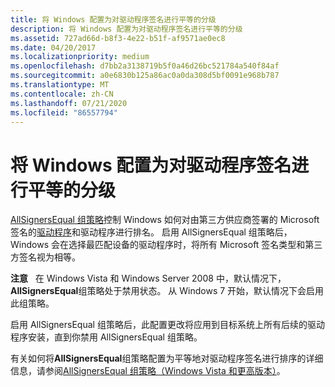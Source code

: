 ```yaml
---
title: 将 Windows 配置为对驱动程序签名进行平等的分级
description: 将 Windows 配置为对驱动程序签名进行平等的分级
ms.assetid: 727ad66d-b8f3-4e22-b51f-af9571ae0ec8
ms.date: 04/20/2017
ms.localizationpriority: medium
ms.openlocfilehash: d7bb2a3138719b5f0a46d26bc521784a540f84af
ms.sourcegitcommit: a0e6830b125a86ac0a0da308d5bf0091e968b787
ms.translationtype: MT
ms.contentlocale: zh-CN
ms.lasthandoff: 07/21/2020
ms.locfileid: "86557794"
---
```

# <a name="configuring-windows-to-rank-driver-signatures-equally"></a>将 Windows 配置为对驱动程序签名进行平等的分级


[AllSignersEqual 组策略](allsignersequal-group-policy--windows-vista-and-later-.md)控制 Windows 如何对由第三方供应商签署的 Microsoft 签名的[驱动程序](how-setup-ranks-drivers--windows-vista-and-later-.md)和驱动程序进行排名。 启用 AllSignersEqual 组策略后，Windows 会在选择最匹配设备的驱动程序时，将所有 Microsoft 签名类型和第三方签名视为相等。

**注意**   在 Windows Vista 和 Windows Server 2008 中，默认情况下， **AllSignersEqual**组策略处于禁用状态。 从 Windows 7 开始，默认情况下会启用此组策略。

 

启用 AllSignersEqual 组策略后，此配置更改将应用到目标系统上所有后续的驱动程序安装，直到你禁用 AllSignersEqual 组策略。

有关如何将**AllSignersEqual**组策略配置为平等地对驱动程序签名进行排序的详细信息，请参阅[AllSignersEqual 组策略（Windows Vista 和更高版本）](allsignersequal-group-policy--windows-vista-and-later-.md)。

 

 





